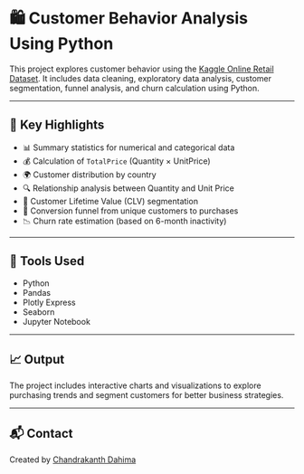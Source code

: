 # 🛍️ Customer Behavior Analysis Using Python

This project explores customer behavior using the [Kaggle Online Retail Dataset](https://www.kaggle.com/datasets/mashlyn/online-retail). It includes data cleaning, exploratory data analysis, customer segmentation, funnel analysis, and churn calculation using Python.

---

## 📌 Key Highlights

- 📊 Summary statistics for numerical and categorical data
- 💰 Calculation of `TotalPrice` (Quantity × UnitPrice)
- 🌍 Customer distribution by country
- 🔍 Relationship analysis between Quantity and Unit Price
- 🧮 Customer Lifetime Value (CLV) segmentation
- 🔄 Conversion funnel from unique customers to purchases
- 📉 Churn rate estimation (based on 6-month inactivity)

---

## 🧰 Tools Used

- Python
- Pandas
- Plotly Express
- Seaborn
- Jupyter Notebook

---

## 📈 Output

The project includes interactive charts and visualizations to explore purchasing trends and segment customers for better business strategies.

---

## 📬 Contact

Created by [Chandrakanth Dahima](mailto:chandrakanthdahima@gmail.com)

